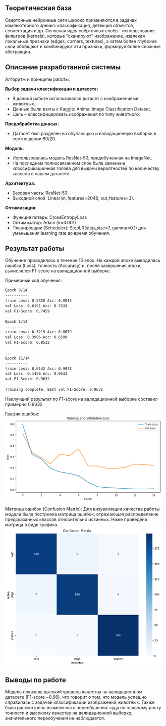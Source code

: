## Теоретическая база

Сверточные нейронные сети широко применяются в задачах компьютерного зрения: классификация, детекция объектов, сегментация и др.
Основная идея свёрточных слоёв – использование фильтров (kernels), которые "сканируют" изображение, извлекая локальные признаки (edges, corners, textures),
а затем более глубокие слои обобщают и комбинируют эти признаки, формируя более сложные абстракции.

## Описание разработанной системы

Алгоритм и принципы работы:

**Выбор задачи классификации и датасета:**

- В данной работе использовался датасет с изображениями животных.
- Данные были взяты с Kaggle: Animal Image Classification Dataset.
- Цель – классифицировать изображения по типу животного.

**Предобработка данных:**

- Датасет был разделен на обучающую и валидационную выборки в соотношении 80/20.

**Модель:**

- Использовалась модель ResNet-50, предобученная на ImageNet.
- На последнем полносвязанном слое была заменена классификационная голова для выдачи вероятностей по количеству классов в нашем датасете.

**Архитектура:**

- Базовая часть: ResNet-50
- Выходной слой: Linear(in_features=2048, out_features=3).

**Оптимизация:**

- Функция потерь: CrossEntropyLoss
- Оптимизатор: Adam (lr=0.001)
- Планировщик (Scheduler): StepLR(step_size=7, gamma=0.1) для уменьшения learning rate во время обучения.

## Результат работы

Обучение проводилось в течение 15 эпох. На каждой эпохе выводилась ошибка (Loss), точность (Accuracy) и, после завершения эпохи, вычислялся F1-score на валидационной выборке.

Примерный ход обучения:

```bash
Epoch 0/14
----------
train Loss: 0.5328 Acc: 0.8013
val Loss: 0.6191 Acc: 0.7633
val F1-Score: 0.7459

Epoch 1/14
----------
train Loss: 0.3215 Acc: 0.8679
val Loss: 0.3906 Acc: 0.8500
val F1-Score: 0.8512

...
Epoch 11/14
----------
train Loss: 0.0142 Acc: 0.9971
val Loss: 0.1456 Acc: 0.9633
val F1-Score: 0.9632

Training complete. Best val F1-Score: 0.9632
```

Наилучший результат по F1-score на валидационной выборке составил примерно 0.9632

График ошибок:
![plot](./loss.jpg)

Матрица ошибок (Confusion Matrix):
Для визуализации качества работы модели была построена матрица ошибок, отражающая распределение предсказанных классов относительно истинных. Ниже приведена матрица в виде графика.
![plot](./confusion_matrix.png)

## Выводы по работе

Модель показала высокий уровень качества на валидационном датасете (F1-score ~0.96), что говорит о том, что модель успешно справилась с задачей классификации изображений животных.
Также была рассмотрена возможность переобучения: судя по плавному росту точности и высокому качеству на валидационной выборке, значительного переобучения не наблюдается.
